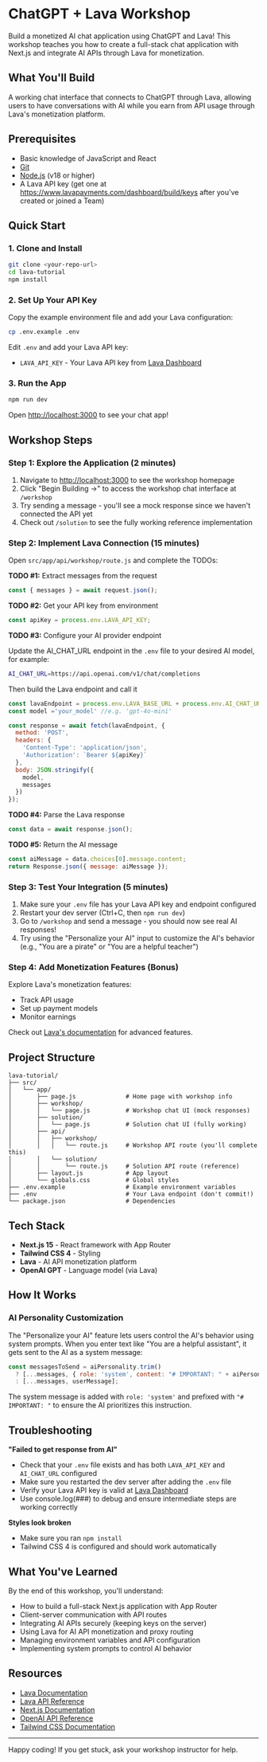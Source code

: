 # ChatGPT + Lava Workshop

Build a monetized AI chat application using ChatGPT and Lava! This workshop teaches you how to create a full-stack chat application with Next.js and integrate AI APIs through Lava for monetization.

## What You'll Build

A working chat interface that connects to ChatGPT through Lava, allowing users to have conversations with AI while you earn from API usage through Lava's monetization platform.

## Prerequisites

- Basic knowledge of JavaScript and React
- [Git](https://git-scm.com/downloads)
- [Node.js](https://nodejs.org/) (v18 or higher)
- A Lava API key (get one at https://www.lavapayments.com/dashboard/build/keys after you've created or joined a Team)

## Quick Start

### 1. Clone and Install

```bash
git clone <your-repo-url>
cd lava-tutorial
npm install
```

### 2. Set Up Your API Key

Copy the example environment file and add your Lava configuration:

```bash
cp .env.example .env
```

Edit `.env` and add your Lava API key:
- `LAVA_API_KEY` - Your Lava API key from [Lava Dashboard](https://www.lavapayments.com/dashboard/build/keys)

### 3. Run the App

```bash
npm run dev
```

Open [http://localhost:3000](http://localhost:3000) to see your chat app!

## Workshop Steps

### Step 1: Explore the Application (2 minutes)

1. Navigate to [http://localhost:3000](http://localhost:3000) to see the workshop homepage
2. Click "Begin Building →" to access the workshop chat interface at `/workshop`
3. Try sending a message - you'll see a mock response since we haven't connected the API yet
4. Check out `/solution` to see the fully working reference implementation

### Step 2: Implement Lava Connection (15 minutes)

Open `src/app/api/workshop/route.js` and complete the TODOs:

**TODO #1:** Extract messages from the request
```javascript
const { messages } = await request.json();
```

**TODO #2:** Get your API key from environment
```javascript
const apiKey = process.env.LAVA_API_KEY;
```

**TODO #3:** Configure your AI provider endpoint

Update the AI_CHAT_URL endpoint in the `.env` file to your desired AI model, for example:
```bash
AI_CHAT_URL=https://api.openai.com/v1/chat/completions
```

Then build the Lava endpoint and call it
```javascript
const lavaEndpoint = process.env.LAVA_BASE_URL + process.env.AI_CHAT_URL;
const model ='your_model' //e.g. 'gpt-4o-mini'

const response = await fetch(lavaEndpoint, {
  method: 'POST',
  headers: {
    'Content-Type': 'application/json',
    'Authorization': `Bearer ${apiKey}`
  },
  body: JSON.stringify({
    model,
    messages
  })
});
```

**TODO #4:** Parse the Lava response
```javascript
const data = await response.json();
```

**TODO #5:** Return the AI message
```javascript
const aiMessage = data.choices[0].message.content;
return Response.json({ message: aiMessage });
```

### Step 3: Test Your Integration (5 minutes)

1. Make sure your `.env` file has your Lava API key and endpoint configured
2. Restart your dev server (Ctrl+C, then `npm run dev`)
3. Go to `/workshop` and send a message - you should now see real AI responses!
4. Try using the "Personalize your AI" input to customize the AI's behavior (e.g., "You are a pirate" or "You are a helpful teacher")

### Step 4: Add Monetization Features (Bonus)

Explore Lava's monetization features:
- Track API usage
- Set up payment models
- Monitor earnings

Check out [Lava's documentation](https://lavapayments.com/docs) for advanced features.

## Project Structure

```
lava-tutorial/
├── src/
│   └── app/
│       ├── page.js              # Home page with workshop info
│       ├── workshop/
│       │   └── page.js          # Workshop chat UI (mock responses)
│       ├── solution/
│       │   └── page.js          # Solution chat UI (fully working)
│       ├── api/
│       │   ├── workshop/
│       │   │   └── route.js     # Workshop API route (you'll complete this)
│       │   └── solution/
│       │       └── route.js     # Solution API route (reference)
│       ├── layout.js            # App layout
│       └── globals.css          # Global styles
├── .env.example                 # Example environment variables
├── .env                         # Your Lava endpoint (don't commit!)
└── package.json                 # Dependencies
```

## Tech Stack

- **Next.js 15** - React framework with App Router
- **Tailwind CSS 4** - Styling
- **Lava** - AI API monetization platform
- **OpenAI GPT** - Language model (via Lava)

## How It Works

### AI Personality Customization

The "Personalize your AI" feature lets users control the AI's behavior using system prompts. When you enter text like "You are a helpful assistant", it gets sent to the AI as a system message:

```javascript
const messagesToSend = aiPersonality.trim()
  ? [...messages, { role: 'system', content: "# IMPORTANT: " + aiPersonality }, userMessage]
  : [...messages, userMessage];
```

The system message is added with `role: 'system'` and prefixed with `"# IMPORTANT: "` to ensure the AI prioritizes this instruction.

## Troubleshooting

**"Failed to get response from AI"**
- Check that your `.env` file exists and has both `LAVA_API_KEY` and `AI_CHAT_URL` configured
- Make sure you restarted the dev server after adding the `.env` file
- Verify your Lava API key is valid at [Lava Dashboard](https://www.lavapayments.com/dashboard/build/secrets)
- Use console.log(###) to debug and ensure intermediate steps are working correctly

**Styles look broken**
- Make sure you ran `npm install`
- Tailwind CSS 4 is configured and should work automatically

## What You've Learned

By the end of this workshop, you'll understand:
- How to build a full-stack Next.js application with App Router
- Client-server communication with API routes
- Integrating AI APIs securely (keeping keys on the server)
- Using Lava for AI API monetization and proxy routing
- Managing environment variables and API configuration
- Implementing system prompts to control AI behavior

## Resources

- [Lava Documentation](https://www.lavapayments.com/docs)
- [Lava API Reference](https://www.lavapayments.com/docs/api-reference/introduction)
- [Next.js Documentation](https://nextjs.org/docs)
- [OpenAI API Reference](https://platform.openai.com/docs/api-reference)
- [Tailwind CSS Documentation](https://tailwindcss.com/docs)

---

Happy coding! If you get stuck, ask your workshop instructor for help.
